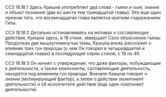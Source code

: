 ССЗ 18.18:1	Здесь Кришна употребляет два слова - _гьяна_ и _гьея,_ знание и объект познания (две из шести тем тринадцатой главы). Это еще один признак того, что восемнадцатая глава является кратким содержанием Гиты.

ССЗ 18.18:2	Детально останавливаясь на мотивах и составляющих действия, Кришна здесь, в 18 стихе, завершает Свое объяснение _гъяны._ Продолжая две вышеупомянутые темы, Кришна вновь расскажет о влиянии трех _гун_ природы (о чем Он говорил в четырнадцатой и семнадцатой главах) в последующей серии стихов, с 19 по 40.

ССЗ 18.18:3	Он начнет с утверждения, что даже факторы, побуждающие к деятельности, а также компоненты, составляющие деятельность, находятся под влиянием _гун_ природы. Вначале Кришна говорит о знании (мотивирующий фактор), а затем о действии (компонент деятельности) и об исполнителе действия (еще один компонент деятельности).